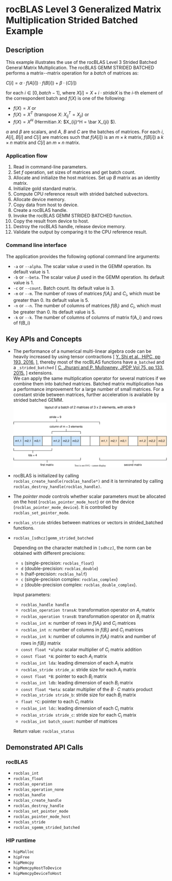 # rocBLAS Level 3 Generalized Matrix Multiplication Strided Batched Example

## Description
This example illustrates the use of the rocBLAS Level 3 Strided Batched General Matrix Multiplication. The rocBLAS GEMM STRIDED BATCHED performs a matrix--matrix operation for a _batch_ of matrices as:

$C[i] = \alpha \cdot f(A[i]) \cdot f(B[i]) + \beta \cdot (C[i])$

for each $i \in [0, batch - 1]$, where $X[i] = X + i \cdot strideX$ is the $i$-th element of the correspondent batch and $f(X)$ is one of the following:
- $f(X) = X$ or
- $f(X) = X^T$ (transpose $X$: $X_{ij}^T = X_{ji}$) or
- $f(X) = X^H$ (Hermitian $X$: $X_{ij}^H = \bar X_{ji} $).

$\alpha$ and $\beta$ are scalars, and $A$, $B$ and $C$ are the batches of matrices. For each $i$, $A[i]$, $B[i]$ and $C[i]$ are matrices such that
$f(A[i])$ is an $m \times k$ matrix, $f(B[i])$ a $k \times n$ matrix and $C[i]$ an $m \times n$ matrix.


### Application flow
1. Read in command-line parameters.
2. Set $f$ operation, set sizes of matrices and get batch count.
3. Allocate and initialize the host matrices. Set up $B$ matrix as an identity matrix.
4. Initialize gold standard matrix.
5. Compute CPU reference result with strided batched subvectors.
6. Allocate device memory.
7. Copy data from host to device.
8. Create a rocBLAS handle.
9. Invoke the rocBLAS GEMM STRIDED BATCHED function.
10. Copy the result from device to host.
11. Destroy the rocBLAS handle, release device memory.
12. Validate the output by comparing it to the CPU reference result.

### Command line interface
The application provides the following optional command line arguments:
- `-a` or `--alpha`. The scalar value $\alpha$ used in the GEMM operation. Its default value is 1.
- `-b` or `--beta`. The scalar value $\beta$ used in the GEMM operation. Its default value is 1.
- `-c` or `--count`. Batch count. Its default value is 3.
- `-m` or `--m`. The number of rows of matrices $f(A_i)$ and $C_i$, which must be greater than 0. Its default value is 5.
- `-n` or `--n`. The number of columns of matrices $f(B_i)$ and $C_i$, which must be greater than 0. Its default value is 5.
- `-k` or `--k`. The number of columns of columns of matrix f(A_i) and rows of f(B_i)

## Key APIs and Concepts
- The performance of a numerical multi-linear algebra code can be heavily increased by using tensor contractions [ [Y. Shi et al., HiPC, pp 193, 2016.](https://doi.org/10.1109/HiPC.2016.031) ], thereby most of the rocBLAS functions have a`_batched` and a `_strided_batched` [ [C. Jhurani and P. Mullowney, JPDP Vol 75, pp 133, 2015.](https://doi.org/10.1016/j.jpdc.2014.09.003) ] extensions.<br/>
We can apply the same multiplication operator for several matrices if we combine them into batched matrices. Batched matrix multiplication has a performance improvement for a large number of small matrices. For a constant stride between matrices, further acceleration is available by strided batched GEMM.<br/>
![strided-matrix-layout.svg](strided-matrix-layout.svg)
- rocBLAS is initialized by calling `rocblas_create_handle(rocblas_handle*)` and it is terminated by calling `rocblas_destroy_handle(rocblas_handle)`.
- The _pointer mode_ controls whether scalar parameters must be allocated on the host (`rocblas_pointer_mode_host`) or on the device (`rocblas_pointer_mode_device`). It is controlled by `rocblas_set_pointer_mode`.
- `rocblas_stride` strides between matrices or vectors in strided_batched functions.
- `rocblas_[sdhcz]gemm_strided_batched`

    Depending on the character matched in `[sdhcz]`, the norm can be obtained with different precisions:
    - `s` (single-precision: `rocblas_float`)
    - `d` (double-precision: `rocblas_double`)
    - `h` (half-precision: `rocblas_half`)
    - `c` (single-precision complex: `rocblas_complex`)
    - `z` (double-precision complex: `rocblas_double_complex`).

    Input parameters:
    - `rocblas_handle handle`
    - `rocblas_operation transA`: transformation operator on $A_i$ matrix
    - `rocblas_operation transB`: transformation operator on $B_i$ matrix
    - `rocblas_int m`: number of rows in $f(A_i)$ and $C_i$ matrices
    - `rocblas_int n`: number of columns in $f(B_i)$ and $C_i$ matrices
    - `rocblas_int k`: number of columns in $f(A_i)$ matrix and number of rows in $f(B_i)$ matrix
    - `const float *alpha`: scalar multiplier of $C_i$ matrix addition
    - `const float *A`: pointer to each $A_i$ matrix
    - `rocblas_int lda`: leading dimension of each $A_i$ matrix
    - `rocblas_stride stride_a`: stride size for each $A_i$ matrix
    - `const float *B`: pointer to each  $B_i$ matrix
    - `rocblas_int ldb`: leading dimension of each  $B_i$ matrix
    - `const float *beta`: scalar multiplier of the $B \cdot C$ matrix product
    - `rocblas_stride stride_b`: stride size for each $B_i$ matrix
    - `float *C`: pointer to each  $C_i$ matrix
    - `rocblas_int ldc`: leading dimension of each $C_i$ matrix    
    - `rocblas_stride stride_c`: stride size for each $C_i$ matrix
    - `rocblas_int batch_count`: number of matrices

    Return value: `rocblas_status`

## Demonstrated API Calls

### rocBLAS
- `rocblas_int`
- `rocblas_float`
- `rocblas_operation`
- `rocblas_operation_none`
- `rocblas_handle`
- `rocblas_create_handle`
- `rocblas_destroy_handle`
- `rocblas_set_pointer_mode`
- `rocblas_pointer_mode_host`
- `rocblas_stride`
- `rocblas_sgemm_strided_batched`

### HIP runtime
- `hipMalloc`
- `hipFree`
- `hipMemcpy`
- `hipMemcpyHostToDevice`
- `hipMemcpyDeviceToHost`
